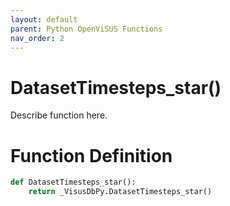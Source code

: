 ```yaml
---
layout: default
parent: Python OpenViSUS Functions
nav_order: 2
---
```


# DatasetTimesteps_star()

Describe function here.

# Function Definition

```python
def DatasetTimesteps_star():
    return _VisusDbPy.DatasetTimesteps_star()

```
